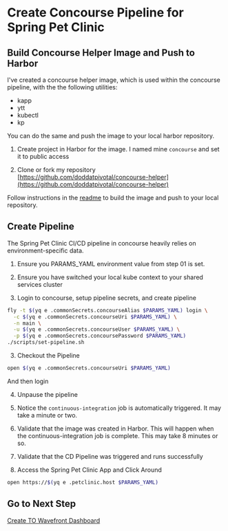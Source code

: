 # Create Concourse Pipeline for Spring Pet Clinic

## Build Concourse Helper Image and Push to Harbor

I've created a concourse helper image, which is used within the concourse pipeline, with the the following utilities:

- kapp
- ytt
- kubectl
- kp

You can do the same and push the image to your local harbor repository.

1. Create project in Harbor for the image.  I named mine `concourse` and set it to public access

2. Clone or fork my repository [https://github.com/doddatpivotal/concourse-helper](https://github.com/doddatpivotal/concourse-helper)

Follow instructions in the [readme](https://github.com/doddatpivotal/concourse-helper/blob/master/Readme.md) to build the image and push to your local repository.

## Create Pipeline

The Spring Pet Clinic CI/CD pipeline in concourse heavily relies on environment-specific data.  

1. Ensure you PARAMS_YAML environment value from step 01 is set.

2. Ensure you have switched your local kube context to your shared services cluster

3. Login to concourse, setup pipeline secrets, and create pipeline

```bash
fly -t $(yq e .commonSecrets.concourseAlias $PARAMS_YAML) login \
  -c $(yq e .commonSecrets.concourseUri $PARAMS_YAML) \
  -n main \
  -u $(yq e .commonSecrets.concourseUser $PARAMS_YAML) \
  -p $(yq e .commonSecrets.concoursePassword $PARAMS_YAML)
./scripts/set-pipeline.sh
```

3. Checkout the Pipeline

```bash
open $(yq e .commonSecrets.concourseUri $PARAMS_YAML)
```
And then login

4. Unpause the pipeline

5. Notice the `continuous-integration` job is automatically triggered.  It may take a minute or two.

6. Validate that the image was created in Harbor.  This will happen when the continuous-integration job is complete.  This may take 8 minutes or so.

7. Validate that the CD Pipeline was triggered and runs successfully

8. Access the Spring Pet Clinic App and Click Around

```bash
open https://$(yq e .petclinic.host $PARAMS_YAML)
```

## Go to Next Step

[Create TO Wavefront Dashboard](09-petclinic-dashboard.md)
